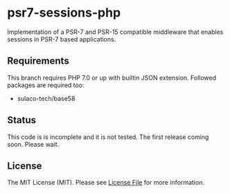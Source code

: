 # psr7-sessions-php

Implementation of a PSR-7 and PSR-15 compatible middleware that enables sessions in PSR-7 based applications.

## Requirements

This branch requires PHP 7.0 or up with builtin JSON extension.
Followed packages are required too:
- sulaco-tech/base58

## Status

This code is is incomplete and it is not tested. The first release coming soon. Please wait.

## License

The MIT License (MIT). Please see [License File](LICENSE.md) for more information.
